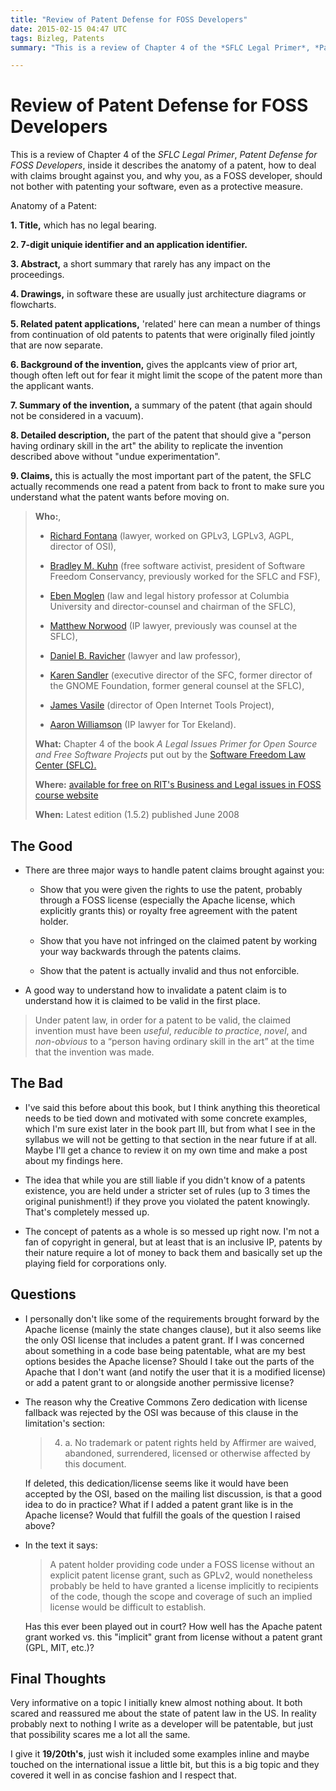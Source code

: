 ```yaml
---
title: "Review of Patent Defense for FOSS Developers"
date: 2015-02-15 04:47 UTC
tags: Bizleg, Patents
summary: "This is a review of Chapter 4 of the *SFLC Legal Primer*, *Patent Defense for FOSS Developers*, inside it describes the anatomy of a patent, how to deal with claims brought against you, and why you, as a FOSS developer, should not bother with patenting your software, even as a protective measure."

---
```


# Review of Patent Defense for FOSS Developers

This is a review of Chapter 4 of the *SFLC Legal Primer*, *Patent Defense for FOSS Developers*, inside it describes the anatomy of a patent, how to deal with claims brought against you, and why you, as a FOSS developer, should not bother with patenting your software, even as a protective measure.

Anatomy of a Patent:

**1. Title,** which has no legal bearing.

**2. 7-digit uniquie identifier and an application identifier.**

**3. Abstract,** a short summary that rarely has any impact on the proceedings.

**4. Drawings,** in software these are usually just architecture diagrams or flowcharts.

**5. Related patent applications,** 'related' here can mean a number of things from continuation of old patents to patents that were originally filed jointly that are now separate.

**6. Background of the invention,** gives the applcants view of prior art, though often left out for fear it might limit the scope of the patent more than the applicant wants.

**7. Summary of the invention,** a summary of the patent (that again should not be considered in a vacuum).

**8. Detailed description,** the part of the patent that should give a "person having ordinary skill in the art" the ability to replicate the invention described above without "undue experimentation".

**9. Claims,** this is actually the most important part of the patent, the SFLC actually recommends one read a patent from back to front to make sure you understand what the patent wants before moving on.


> **Who:**,
>
> * [Richard Fontana](http://en.wikipedia.org/wiki/Richard_Fontana) (lawyer, worked on GPLv3, LGPLv3, AGPL, director of OSI),
>
> * [Bradley M. Kuhn](http://en.wikipedia.org/wiki/Bradley_M._Kuhn) (free software activist, president of Software Freedom Conservancy, previously worked for the SFLC and FSF),
>
> * [Eben Moglen](http://en.wikipedia.org/wiki/Eben_Moglen) (law and legal history professor at Columbia University and director-counsel and chairman of the SFLC),
>
> * [Matthew Norwood](https://www.linkedin.com/pub/matt-norwood/5/770/a39) (IP lawyer, previously was counsel at the SFLC),
>
> * [Daniel B. Ravicher](http://www.ravicher.com/) (lawyer and law professor),
>
> * [Karen Sandler](http://en.wikipedia.org/wiki/Karen_Sandler) (executive director of the SFC, former director of the GNOME Foundation, former general counsel at the SFLC),
>
> * [James Vasile](https://twitter.com/jamesvasile) (director of Open Internet Tools Project),
>
> * [Aaron Williamson](https://torekeland.com/about/aaron-williamson) (IP lawyer for Tor Ekeland).
>
> **What:** Chapter 4 of the book *A Legal Issues Primer for Open Source and Free Software Projects* put out by the [Software Freedom Law Center (SFLC).](https://www.softwarefreedom.org/)
>
> **Where:** [available for free on RIT's Business and Legal issues in FOSS course website](http://bizlegfoss-ritigm.rhcloud.com/static/books/foss-primer.pdf)
>
> **When:** Latest edition (1.5.2) published June 2008



## The Good

* There are three major ways to handle patent claims brought against you:

   * Show that you were given the rights to use the patent, probably through a FOSS license (especially the Apache license, which explicitly grants this) or royalty free agreement with the patent holder.

   * Show that you have not infringed on the claimed patent by working your way backwards through the patents claims.

   * Show that the patent is actually invalid and thus not enforcible.


* A good way to understand how to invalidate a patent claim is to understand how it is claimed to be valid in the first place.

> Under patent law, in order for a patent to be valid, the claimed invention must have been *useful*, *reducible to practice*, *novel*, and *non-obvious* to a “person having ordinary skill in the art” at the time that the invention was made.


## The Bad

* I've said this before about this book, but I think anything this theoretical needs to be tied down and motivated with some concrete examples, which I'm sure exist later in the book part III, but from what I see in the syllabus we will not be getting to that section in the near future if at all. Maybe I'll get a chance to review it on my own time and make a post about my findings here.

* The idea that while you are still liable if you didn't know of a patents existence, you are held under a stricter set of rules (up to 3 times the original punishment!) if they prove you violated the patent knowingly. That's completely messed up.

* The concept of patents as a whole is so messed up right now. I'm not a fan of copyright in general, but at least that is an inclusive IP, patents by their nature require a lot of money to back them and basically set up the playing field for corporations only.


## Questions

* I personally don't like some of the requirements brought forward by the Apache license (mainly the state changes clause), but it also seems like the only OSI license that includes a patent grant. If I was concerned about something in a code base being patentable, what are my best options besides the Apache license? Should I take out the parts of the Apache that I don't want (and notify the user that it is a modified license) or add a patent grant to or alongside another permissive license?

* The reason why the Creative Commons Zero dedication with license fallback was rejected by the OSI was because of this clause in the limitation's section:

  > 4. a. No trademark or patent rights held by Affirmer are waived, abandoned, surrendered, licensed or otherwise affected by this document.

  If deleted, this dedication/license seems like it would have been accepted by the OSI, based on the mailing list discussion, is that a good idea to do in practice? What if I added a patent grant like is in the Apache license? Would that fulfill the goals of the question I raised above?

* In the text it says:

  > A patent holder providing code under a FOSS license without an explicit patent license grant, such as GPLv2, would nonetheless probably be held to have granted a license implicitly to recipients of the code, though the scope and coverage of such an implied license would be difficult to establish.

  Has this ever been played out in court? How well has the Apache patent grant worked vs. this "implicit" grant from license without a patent grant (GPL, MIT, etc.)?


## Final Thoughts

Very informative on a topic I initially knew almost nothing about. It both scared and reassured me about the state of patent law in the US. In reality probably next to nothing I write as a developer will be patentable, but just that possibility scares me a lot all the same.

I give it **19/20th's**, just wish it included some examples inline and maybe touched on the international issue a little bit, but this is a big topic and they covered it well in as concise fashion and I respect that.
